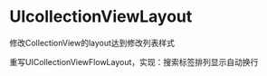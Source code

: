 # UIcollectionViewLayout
修改CollectionView的layout达到修改列表样式

重写UICollectionViewFlowLayout，实现：搜索标签排列显示自动换行

